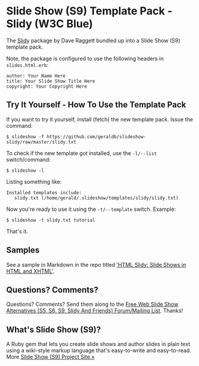 # Slide Show (S9) Template Pack - Slidy (W3C Blue)

The [Slidy](http://www.w3.org/Talks/Tools/Slidy2) package by Dave Raggett bundled up into 
a Slide Show (S9) template pack. 

Note, the package is configured to use the following headers in `slides.html.erb`:

    author: Your Name Here
    title: Your Slide Show Title Here
    copyright: Your Copyright Here
 
 
## Try It Yourself - How To Use the Template Pack

If you want to try it yourself, install (fetch) the new template pack. Issue the command:

    $ slideshow -f https://github.com/geraldb/slideshow-slidy/raw/master/slidy.txt

To check if the new template got installed, use the `-l/--list` switch/command:

    $ slideshow -l

Listing something like:

    Installed templates include:
       slidy.txt (/home/gerald/.slideshow/templates/slidy/slidy.txt)

Now you're ready to use it using the `-t/--template` switch. Example:

    $ slideshow -t slidy.txt tutorial

That's it. 

## Samples

See a sample in Markdown in the repo titled ['HTML Slidy: Slide Shows in HTML and XHTML'](https://raw.github.com/geraldb/slideshow-slidy/master/sample.markdown).


## Questions? Comments?

Questions? Comments?
Send them along to the [Free Web Slide Show Alternatives (S5, S6, S9, Slidy And Friends) Forum/Mailing List](http://groups.google.com/group/webslideshow).
Thanks!

## What's Slide Show (S9)?

A Ruby gem that lets you create slide shows and author slides in plain text
using a wiki-style markup language that's easy-to-write and easy-to-read.
More [Slide Show (S9) Project Site &raquo;](http://slideshow.rubyforge.org)